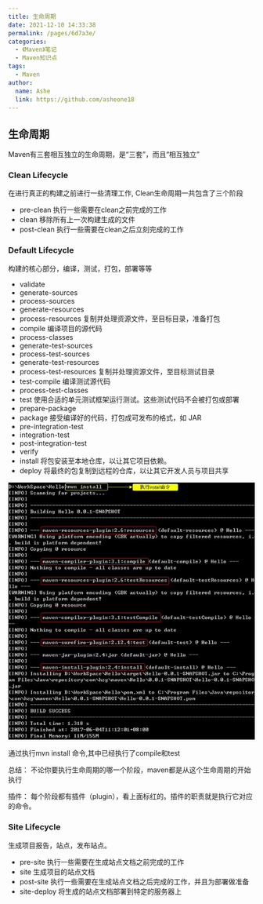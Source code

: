 ```yaml
---
title: 生命周期
date: 2021-12-10 14:33:38
permalink: /pages/6d7a3e/
categories:
  - 《Maven》笔记
  - Maven知识点
tags:
  - Maven
author:
  name: Ashe
  link: https://github.com/asheone18
---
```


## 生命周期
Maven有三套相互独立的生命周期，是“三套”，而且“相互独立”

### Clean Lifecycle

在进行真正的构建之前进行一些清理工作, Clean生命周期一共包含了三个阶段

- pre-clean 执行一些需要在clean之前完成的工作
- clean 移除所有上一次构建生成的文件
- post-clean 执行一些需要在clean之后立刻完成的工作


### Default Lifecycle
构建的核心部分，编译，测试，打包，部署等等

- validate
- generate-sources
- process-sources
- generate-resources
- process-resources 复制并处理资源文件，至目标目录，准备打包
- compile 编译项目的源代码
- process-classes
- generate-test-sources
- process-test-sources
- generate-test-resources
- process-test-resources 复制并处理资源文件，至目标测试目录
- test-compile 编译测试源代码
- process-test-classes
- test 使用合适的单元测试框架运行测试。这些测试代码不会被打包或部署
- prepare-package
- package 接受编译好的代码，打包成可发布的格式，如 JAR
- pre-integration-test
- integration-test
- post-integration-test
- verify
- install 将包安装至本地仓库，以让其它项目依赖。
- deploy 将最终的包复制到远程的仓库，以让其它开发人员与项目共享

![](../.vuepress/public/maven/maven10.png)

通过执行mvn install 命令,其中已经执行了compile和test

总结： 不论你要执行生命周期的哪一个阶段，maven都是从这个生命周期的开始执行

插件： 每个阶段都有插件（plugin），看上面标红的。插件的职责就是执行它对应的命令。

### Site Lifecycle 

生成项目报告，站点，发布站点。

- pre-site 执行一些需要在生成站点文档之前完成的工作
- site 生成项目的站点文档
- post-site 执行一些需要在生成站点文档之后完成的工作，并且为部署做准备
- site-deploy 将生成的站点文档部署到特定的服务器上